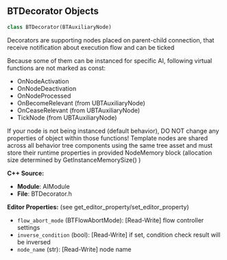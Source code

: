 ## BTDecorator Objects

```python
class BTDecorator(BTAuxiliaryNode)
```

Decorators are supporting nodes placed on parent-child connection, that receive notification about execution flow and can be ticked

Because some of them can be instanced for specific AI, following virtual functions are not marked as const:
 - OnNodeActivation
 - OnNodeDeactivation
 - OnNodeProcessed
 - OnBecomeRelevant (from UBTAuxiliaryNode)
 - OnCeaseRelevant (from UBTAuxiliaryNode)
 - TickNode (from UBTAuxiliaryNode)

If your node is not being instanced (default behavior), DO NOT change any properties of object within those functions!
Template nodes are shared across all behavior tree components using the same tree asset and must store
their runtime properties in provided NodeMemory block (allocation size determined by GetInstanceMemorySize() )

**C++ Source:**

- **Module**: AIModule
- **File**: BTDecorator.h

**Editor Properties:** (see get_editor_property/set_editor_property)

- ``flow_abort_mode`` (BTFlowAbortMode):  [Read-Write] flow controller settings
- ``inverse_condition`` (bool):  [Read-Write] if set, condition check result will be inversed
- ``node_name`` (str):  [Read-Write] node name

<a id="unreal.BTDecorator_BlueprintBase"></a>
